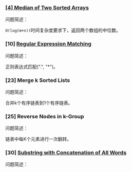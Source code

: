 ### [[4] Median of Two Sorted Arrays](https://github.com/Galibier/AlgoPractise/blob/master/LeetCode/cpp/4.median-of-two-sorted-arrays.cpp)

问题简述：

`O(log(m+n))`时间复杂度要求下，返回两个数组的中位数。


### [10] [Regular Expression Matching](https://github.com/Galibier/AlgoPractise/blob/master/LeetCode/cpp/10.regular-expression-matching.cpp)

问题简述：

正则表达式匹配(".", "*")。


### [23] Merge k Sorted Lists

问题简述：

合并k个有序链表到1个有序链表。


### [25] Reverse Nodes in k-Group

问题简述：

链表中每K个元素进行一次翻转。


### [30] [Substring with Concatenation of All Words]()

问题简述：